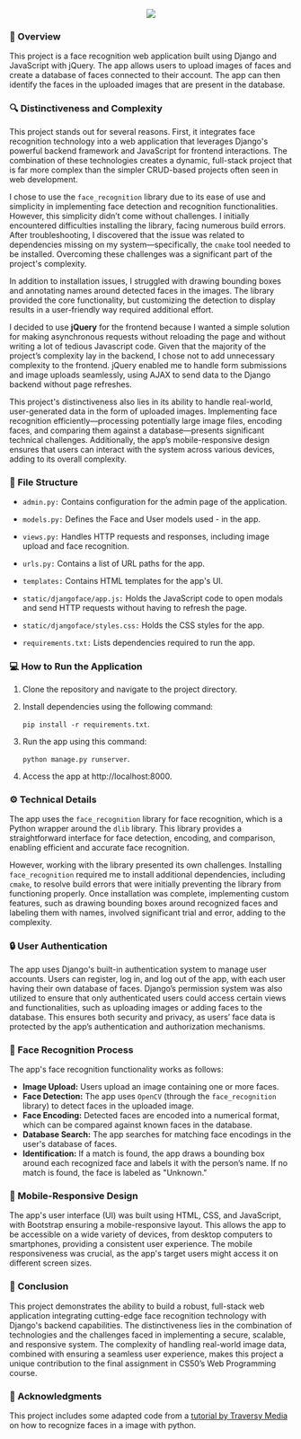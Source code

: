 ﻿<p align="center">
  <img src="https://capsule-render.vercel.app/api?text=Django%20Face&animation=fadeIn&type=soft&color=gradient&height=150"/>
</p>

### 📄 Overview
This project is a face recognition web application built using Django and JavaScript with jQuery. The app allows users to upload images of faces and create a database of faces connected to their account. The app can then identify the faces in the uploaded images that are present in the database.

### 🔍 Distinctiveness and Complexity
This project stands out for several reasons. First, it integrates face recognition technology into a web application that leverages Django's powerful backend framework and JavaScript for frontend interactions. The combination of these technologies creates a dynamic, full-stack project that is far more complex than the simpler CRUD-based projects often seen in web development.

I chose to use the `face_recognition` library due to its ease of use and simplicity in implementing face detection and recognition functionalities. However, this simplicity didn’t come without challenges. I initially encountered difficulties installing the library, facing numerous build errors. After troubleshooting, I discovered that the issue was related to dependencies missing on my system—specifically, the `cmake` tool needed to be installed. Overcoming these challenges was a significant part of the project's complexity.

In addition to installation issues, I struggled with drawing bounding boxes and annotating names around detected faces in the images. The library provided the core functionality, but customizing the detection to display results in a user-friendly way required additional effort.

I decided to use **jQuery** for the frontend because I wanted a simple solution for making asynchronous requests without reloading the page and without writing a lot of tedious Javascript code. Given that the majority of the project’s complexity lay in the backend, I chose not to add unnecessary complexity to the frontend. jQuery enabled me to handle form submissions and image uploads seamlessly, using AJAX to send data to the Django backend without page refreshes.

This project's distinctiveness also lies in its ability to handle real-world, user-generated data in the form of uploaded images. Implementing face recognition efficiently—processing potentially large image files, encoding faces, and comparing them against a database—presents significant technical challenges. Additionally, the app’s mobile-responsive design ensures that users can interact with the system across various devices, adding to its overall complexity.

### 📂 File Structure

- ```admin.py:``` Contains configuration for the admin page of the application.

- ```models.py:``` Defines the Face and User models used - in the app.

- ```views.py:``` Handles HTTP requests and responses, including image upload and face recognition.

- ```urls.py:``` Contains a list of URL paths for the app.

- ```templates:``` Contains HTML templates for the app's UI.

- ```static/djangoface/app.js:``` Holds the JavaScript code to open modals and send HTTP requests without having to refresh the page.

- ```static/djangoface/styles.css:``` Holds the CSS styles for the app.

- ```requirements.txt:``` Lists dependencies required to run the app.

### 💻 How to Run the Application
1. Clone the repository and navigate to the project directory.
2. Install dependencies using the following command:

    ```pip install -r requirements.txt```.

3. Run the app using this command: 

    ```python manage.py runserver```.

4. Access the app at http://localhost:8000.

### ⚙️ Technical Details
The app uses the `face_recognition` library for face recognition, which is a Python wrapper around the `dlib` library. This library provides a straightforward interface for face detection, encoding, and comparison, enabling efficient and accurate face recognition. 

However, working with the library presented its own challenges. Installing `face_recognition` required me to install additional dependencies, including `cmake`, to resolve build errors that were initially preventing the library from functioning properly. Once installation was complete, implementing custom features, such as drawing bounding boxes around recognized faces and labeling them with names, involved significant trial and error, adding to the complexity.

### 🔒 User Authentication
The app uses Django's built-in authentication system to manage user accounts. Users can register, log in, and log out of the app, with each user having their own database of faces. Django’s permission system was also utilized to ensure that only authenticated users could access certain views and functionalities, such as uploading images or adding faces to the database. This ensures both security and privacy, as users’ face data is protected by the app’s authentication and authorization mechanisms.

### 👀 Face Recognition Process

The app's face recognition functionality works as follows:

- **Image Upload:** Users upload an image containing one or more faces.
- **Face Detection:** The app uses `OpenCV` (through the `face_recognition` library) to detect faces in the uploaded image.
- **Face Encoding:** Detected faces are encoded into a numerical format, which can be compared against known faces in the database.
- **Database Search:** The app searches for matching face encodings in the user's database of faces.
- **Identification:** If a match is found, the app draws a bounding box around each recognized face and labels it with the person’s name. If no match is found, the face is labeled as "Unknown."

### 📱 Mobile-Responsive Design
The app's user interface (UI) was built using HTML, CSS, and JavaScript, with Bootstrap ensuring a mobile-responsive layout. This allows the app to be accessible on a wide variety of devices, from desktop computers to smartphones, providing a consistent user experience. The mobile responsiveness was crucial, as the app's target users might access it on different screen sizes.

### 🎉 Conclusion
This project demonstrates the ability to build a robust, full-stack web application integrating cutting-edge face recognition technology with Django's backend capabilities. The distinctiveness lies in the combination of technologies and the challenges faced in implementing a secure, scalable, and responsive system. The complexity of handling real-world image data, combined with ensuring a seamless user experience, makes this project a unique contribution to the final assignment in CS50’s Web Programming course.


### 📃 Acknowledgments
This project includes some adapted code from a [tutorial by Traversy Media](https://www.youtube.com/watch?v=QSTnwsZj2yc) on how to recognize faces in a image with python.
